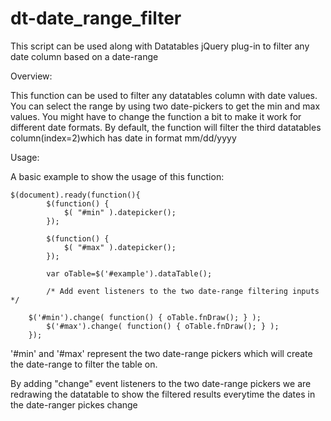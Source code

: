 dt-date_range_filter
====================

This script can be used along with Datatables jQuery plug-in to filter any date column based on a date-range

Overview:

This function can be used to filter any datatables column with date values. You can select the range by using two date-pickers to get the min and max values. You might have to change the function a bit to make it work for different date formats. By default, the function will filter the third datatables column(index=2)which has date in format mm/dd/yyyy


Usage:

A basic example to show the usage of this function:


	$(document).ready(function(){
	        $(function() {
	            $( "#min" ).datepicker();
	        });
			 
	        $(function() {
	            $( "#max" ).datepicker();
	        });
	        
	        var oTable=$('#example').dataTable();
	                
	        /* Add event listeners to the two date-range filtering inputs */
					
		$('#min').change( function() { oTable.fnDraw(); } );
	        $('#max').change( function() { oTable.fnDraw(); } );
    	});
    


'#min' and '#max' represent the two date-range pickers which will create the date-range to filter the table on.
    
By adding "change" event listeners to the two date-range pickers we are redrawing the datatable to show the filtered results everytime the dates in the date-ranger pickes change 

